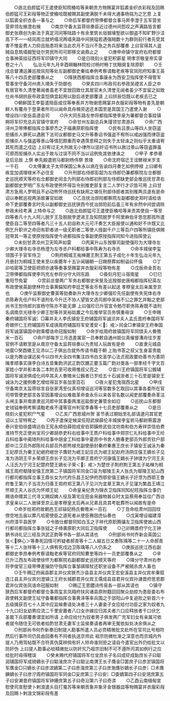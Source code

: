 <!-- { "loadSidebar": true } -->
　　○迤北伯颜猛可王遣使臣知院桶哈等来朝贡方物赐宴并狐裘金织衣彩叚及回赐伯颜猛可王彩叚等物正使桶哈既被赐其副使满脱千未得大通事杨铭为之乞恩  上复以狐裘全织衣各一事与之
　　○命后军都督府带俸都督佥事马昇李澄于五军营坐营昇领左掖澄右掖
　　○南京守备太监蒋琮奏臣近过德州间怨叹之声满路皆言都御史张鼎创为新法于真定河间等陆路十有余里筑长垣掘壕堑欲以御盗不知旷野沙洼高下不一一经风雨立就坍塌况两墙夹路中间狭隘若遇强贼数十为群则前行者先受其害不惟妄费人力抑且贻患将来当此农月不当兴不急之务兵部覆奏  上曰官得其人盗贼自息筑墙掘堑徒尔劳民所司可即移文谕鼎止之
　　○庚申命镇守宣府右府都督佥事神英挂征西将军印镇守大同
　　○是日晓刻火星犯积薪星
明孝宗敬皇帝实录卷之十八
　　弘治元年九月辛酉朔翰林院检讨杨时畅丁忧眼阕复除原职
　　○壬戌总督漕运兼巡按凤阳等处左副都御史秦纮奉例考察请黜老疾等官凤阳府知事王英等八十四员吏部覆奏从之
　　○降狭西都指挥佥事康永为西安卫指挥使不得管军管事坐守备河州虏入境失于防御也
　　○癸亥四川布政司右参政吴禋言人臣之中有居官年久清誉著闻者虽老不宜放回致仕其居官未久清誉无闻者虽少不宜留之如致仕尚书胡拱辰布政袁恺俱宜起用以励后进吏部覆请  上曰拱辰恺既以老疾去已之
　　○朝鲜国王李娎遣陪臣成伣等奉表并方物谢恩赐宴并衣服彩叚等物有差先是朝鲜人有覆舟于登莱者所司以闻命具舟楫资送还本国至是其国王乃遣使入谢
　　○增设四川安岳县道会司
　　○升大同东路左参将都指挥使李泉为署都督佥事挂镇朔将军印充总兵官镇守宣府
　　○命甘州左副总兵朱瑾领甘肃游兵
　　○命广西浔州卫带俸都指挥佥事廖杰之子福袭原职指挥使
　　○民有吕景山等四人坐窃盗拒捕杀人罪死以遇赦下法司议都御史马文升等奏诏书强盗不宥所以戒凶强而律窃盗拒捕杀人与强盗等景山等情犯颇重而幸遇霈恩释之则失于太轻诛之则似乎太重请宥其死而遣之戍边  上曰宥过无大刑故无小律所以惩奸诏书所以赦过景山等窃盗罪虽可原而拒捕杀人实出于故与过误不同不当以诏例免其依律诛之
　　○甲子  孝恭章皇后忌辰  上祭  奉先殿遣驸马都尉杨伟祭  景陵
　　○命沈府宿迁王诠鎀禄米岁支一千石
　　○太傅兼太子太师保国公朱永以病在告谕四月奏乞如例停禄  上曰卿有疾宜加调理禄米不必住支
　　○升刑部右侍郎彭韶为左侍郎仍兼都察院左佥都御史巡抚顺天等府右佥都御史闵圭为刑部右侍郎初刑部左侍郎缺吏部会推巡抚甘肃右副都御史罗明广东左布政使熊怀得旨令别推吏部复言二人学行才识皆可用  上曰甘肃方急用人罗明且不必动熊怀待巡抚有缺用之堪任刑部侍郎者其别推两员遂有是命诏以奉敕巡视两浙故兼官如故
　　○乙丑抚治郧阳都察院左副都御史郑时请给诰命下吏部覆奏言时先以副都御史巡抚狭西今抚治郧阳前后虽三年有余然中间尝调除参政未经考满  上特命与之
　　○迤北伯颜猛可王遣使臣桶哈等来贡其使自一等至四等者凡十九人阿儿脱歹王及脱脱孛逻进王及知院脱罗千阿里麻伯牙思忽那孩所遣使臣自二等至四等者凡三十五人初自称大元可汗奏乞大臣报使以通和好不许既又比例乞升职许之命旧有职者进一级无职者二等使人授副千户三等百户四等所镇抚俱赐冠带其一等正使原授指挥使今进都指挥佥事副使原授指挥同知今进指挥使云
　　○未刻甘肃凉州卫天鸣声如雷
　　○丙寅升山东按察司副使强珍为大理寺左少卿大理寺右寺丞杨澄为左寺丞户科都给事中陈寿为右寺丞
　　○命丰城侯李玺领围子手官军侍卫
　　○荆府桐城王祐椫薨王荆王第五子成化十年生弘治元年九月册封为桐城王使未至以疾薨年十五讣闻辍朝一日赐祭葬如制谥曰怀僖
　　○丁卯哈密等卫使臣把把亦速等奏事至赐宴并衣服彩叚等物有差
　　○戊辰命金吾右卫带俸都指挥使李玙充左参将分守大同东路
　　○昏刻月犯斗宿南星
　　○巳巳重阳节免宴
　　○赏前总督两广军务右都御史宋旻及巡按御史唐相都指挥纪英左布政使侯英副使林符佥事黄錀知府李廷芝等金币有差以起送  孝穆皇太后亲属至京也
　　○庚午监察御史曹英等劾奏新升大理寺左少卿强珍先任副使有失宪体右寺丞陈寿先任户科不谙刑名今升迁不协人望皆文选司郎中吴裕不公之罪乞并黜之吏部尚书王恕侍郎刘宣杨守陈亦不能无罪  上曰强珍已升官宜令勉尽职务陈寿既不谙刑名调南京光禄寺少卿王恕等并吴裕姑置之今后推举官员务慎重毋误
　　○壬申赐秦府辅国将军诚氵□幕并夫人李氏镇安王府辅国将军诚浈并夫人孟氏晋府奉国将军奇赣怀仁王府辅国将军成锳周府辅国将军安濩安＜氵戒＞同金□聿镇安王府奉国将军诚潺镇国中尉乘樱诰命冠服如制
　　○命岁给周府故镇国将军同镔夫人餋赡米一百石
　　○命户部每岁三月选差属官一员奉敕自通州抵仪真催督漕舟往岁差官例不请敕至是从南京守备太监蒋琮奏以为责轻人玩故有是命
　　○直隶元城县地震○癸酉徽王见沛以二子俱出合就外传请书籍于朝  上贻书答之叔父生身富贵能以是为教诒谋远矣今以四书大全四书集注四书白文圣学心法贞观政要劝善书为善阴隲孝顺事实唐李白诗五音集韵洪武正韵饮膳正要玉篇广韵对类各一部孝经千字文百家姓小学并影本各二本附去至可收用惟叔父亮之
　　○宜川王府镇国将军公鍭辅国将军诚浙俱成化间卒其夫人餋赡米公鍭者已岁给五十石诚浙者三十石至是镇安王诚泳为之援例奏乞增给得旨岁各加至百石
　　○夜火星犯鬼宿西北星
　　○甲戌守备南京太监蒋琮言自张家湾至仪真坝增设巡河等官数多乞取回以其事各委所在官司带管便吏部言各官因事增设似难栽革命查永乐以来各官名数以闻吏部覆奏命革沽头闸主事并南直隶巡河郎中其事委两淮巡盐御史兼管余如旧
　　○巡抚山东都御史钱钺奉例考察请黜老疾不谨等官州判官季春等十七员吏部覆奏从之
　　○是日晓刻火星犯积尸气星
　　○乙亥广西恩城州贺  圣节表过期始至礼部请逮问其官吏诏以土官特宥之
　　○丙子遣保定候梁任阳武侯薛伦丰城侯李玺驸马都尉蔡震游泰兴安伯徐盛靖远伯王宪永顺伯薛勋成安伯郭鐄修武伯沈坊南和伯方寿祥崇信伯费淮持节充正使尚宝司少卿胡恭吏科右给事中王质户科给事中郑宗仁礼科给事中王纶兵科给事中蔺琦刑科给事中胡金工科给事中夏昂中书舍人鲍春吏部员外郎贡钦户部郎中江汉员外郎陈纶兵部员外郎熊禄充副使册封秦府秦惠王庶长子镇安王诚泳为秦王妃廖氏为秦王妃岷府岷世子膺鉟为岷王妃庄氏为岷王妃赵府汤阴庄僖王嫡长子见准为汤阴王平乡荣顺王庶长子见洸为平卿王晋府宁河康僖王嫡长子钟镂为宁河王夫人汪氏为宁河王妃楚府楚王嫡长子荣＜氵戒＞为楚世子荆府荆王第五子祐椫为桐城王周府鄢陵安僖王庶第二子镇国将军同金□妥为鄢陵王夫人张氏为鄢陵王妃山西行都司都指挥佥事王鼎长女为代府乐昌王妃伊府西鄂安僖王嫡长子訏漈为西鄂王鲁府鲁王第六子当冱为归善王郑府郑王第八子见汌为宜章王第九子见寖为繁昌王靖江怀顺王夫人谷氏为怀顺王妃
　　○命皇亲纪贵为锦衣卫指挥同知纪旺指挥佥事仍赐诰命赠其三代寻又赐奴婢人役及第宅庄田金帛器物甚众时太监蔡用奉旨往广西访求皇亲以二人驰驿至京云是孝穆皇太后再从兄弟且具其考妣葬所以闻故有是命
　　○命岁给郑府故朝邑王祁镕妃杨氏餋赡米一百石
　　○丁丑命给肃州回回坟傍空地五亩以葬凡哈密使臣之道死者从使臣赛因虎仙奏也
　　○戊寅增设福建漳州府漳平县医学
　　○令致仕都督同知白玉之子祥代原职腾骧左卫指挥使故山西行都司都指挥佥事张钺之子绮袭原职大同后卫指挥使
　　○己卯赐晋府宁化王钟鈵书诗礼记三经及洪武正韵等书各一部从其请也
　　○刑部尚书何乔新会英国公张＜棥心＞等奏死囚情可矜疑者郝青等十二人越五日又奏陈瑀等二十一人命郝青等十二人张祥等十三人俱宥死戍边卫陈瑀等八人仍系之
　　○庚辰巡抚江西右副都御史李昂奉例考察请黜老疾等官府同知曹奎等四十一员吏部覆奏从之
　　○辛巳升江西左布政使徐怀为都察院右副都御史巡抚顺天等府
　　○降分守肃州右参将李俊官三级带俸差操防守指挥佥事邹祺赎杖还职坐设备不严被贼杀虏人畜也
　　○壬午赐辽府闽县郡主并仪宾狭杰沙县县主并仪宾王宏安溪县主并仪宾牟秉叙连江县主并仪宾刘澄镇江王府长城郡君并仪宾王儒成县县君并仪宾孙溏晋府思恩郡君并仪宾张凤诰命冠服如制
　　○赐辽王恩鑙诗传易各一部从其请也
　　○镇守狭西后军都督府都督佥事周玺言凤翔府扶风诸县原附籍回回聚众劫掠为患臣委右布政使韩文副使王玹守备署都指挥佥事黄泽等率兵围之于郃阳山中复追败之斩首六十五级擒获百七十人其中应监候奏请处决者三十人妻妾子女应给付功臣之家为奴者九十九口妇女幼男应流二千里安置者八口女许嫁应归其夫者六口应释放者千口伏乞  圣裁下兵部覆奏谓宜如所请  上命应给付为奴者男子俱发两广充军妇女有亲属可依者就令随住无可依者给酌甘肃无妻军士监侯奏请者再审无冤依拟处决余俱从之
　　○刑部尚书何乔新奏旧制提人勘事所遣人员必赍精微批文赴所在官司比号相符然后行事所司仍具由回奏有不同者执送京师此  祖宗防微杜渐之深意也而京城内外提人乃用驾帖既不合符真伪莫辨倘有奸人矫命谁则拒之请自今遣官出外仍给批文以防奸伪  上曰提人勘事必给精微批以防奸宄乃祖宗旧制不可不遵所司其如例行之应给批时毋得稽误
　　○癸未赐代府镇国将军仕坌庶长子名曰成铓成鈶庶长子曰聪润辅国将军成锜嫡长子曰聪淦庶次子曰聪沚南渭王长子膺金□罢庶子曰彦淤镇国将军膺金□只嫡长子曰彦滨嫡第二子曰彦湝庶第三子曰彦渤膺钞嫡长子曰彦氵□术膺錪嫡长子曰彦泞周府镇国将军同金□妥庶第三子曰安氵□委嫡第四子曰安潖庶第五子曰安濑晋府镇国将军钟鑸庶第五子曰奇沿第六子曰奇渿
　　○乙酉云南缅甸宣慰使司宣慰使卜剌浪遣头目打戛苏等来朝贡象并象牙金银器皿等物赐宴并衣服彩叚及回赐卜剌浪文锦彩叚有差
